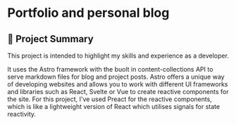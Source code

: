 # Portfolio and personal blog

## 🚀 Project Summary

This project is intended to highlight my skills and experience as a developer.

It uses the Astro framework with the buolt in content-collections API to serve markdown files for blog and project posts. Astro offers a unique way of developing websites and allows you to work with different UI frameworks and libraries such as React, Svelte or Vue to create reactive components for the site. 
For this project, I've used Preact for the reactive components, which is like a lightweight version of React which utilises signals for state reactivity.
